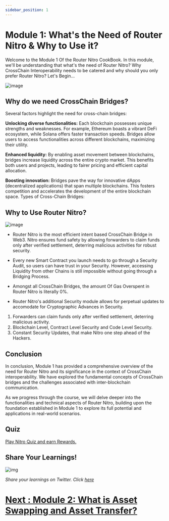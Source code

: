```yaml
---
sidebar_position: 1
---
```


# Module 1: What's the Need of Router Nitro & Why to Use it?

Welcome to the Module 1 Of the Router Nitro CookBook. In this module, we'll be understanding that what's the need of Router Nitro? Why CrossChain Interoperability needs to be catered and why should you only prefer Router Nitro? Let's Begin...

![image](https://github.com/router-resources/Router-Nitro-CookBook/assets/124175970/11cdb796-f40e-48ca-920d-23e3895dc0ce)

## Why do we need CrossChain Bridges?

Several factors highlight the need for cross-chain bridges:

**Unlocking diverse functionalities:** Each blockchain possesses unique strengths and weaknesses. For example, Ethereum boasts a vibrant DeFi ecosystem, while Solana offers faster transaction speeds. Bridges allow users to access functionalities across different blockchains, maximizing their utility.

**Enhanced liquidity:** By enabling asset movement between blockchains, bridges increase liquidity across the entire crypto market. This benefits both users and projects, leading to fairer pricing and efficient capital allocation.

**Boosting innovation:** Bridges pave the way for innovative dApps (decentralized applications) that span multiple blockchains. This fosters competition and accelerates the development of the entire blockchain space.
Types of Cross-Chain Bridges:

## Why to Use Router Nitro?

![image](https://github.com/router-resources/Router-Nitro-CookBook/assets/124175970/47fe0361-b156-4c24-920d-37d1e8062814)

- Router Nitro is the most efficient intent based CrossChain Bridge in Web3. Nitro ensures fund safety by allowing forwarders to claim funds only after verified settlement, deterring malicious activities for robust security.

- Every new Smart Contract you launch needs to go through a Security Audit, so users can have trust in your Security. However, accessing Liquidity from other Chains is still impossible without going through a Bridging Process.

- Amongst all CrossChain Bridges, the amount Of Gas Overspent in Router Nitro is literally 0%.

- Router Nitro's additional Security module allows for perpetual updates to accomodate for Cryptographic Advances in Security.

1. Forwarders can claim funds only after verified settlement, deterring malicious activity.
2. Blockchain Level, Contract Level Security and Code Level Security.
3. Constant Security Updates, that make Nitro one step ahead of the Hackers.

## Conclusion

In conclusion, Module 1 has provided a comprehensive overview of the need for Router Nitro and its significance in the context of CrossChain interoperability. We have explored the fundamental concepts of CrossChain bridges and the challenges associated with inter-blockchain communication.

As we progress through the course, we will delve deeper into the functionalities and technical aspects of Router Nitro, building upon the foundation established in Module 1 to explore its full potential and applications in real-world scenarios.

## Quiz

[Play Nitro Quiz and earn Rewards.](https://router-nitro-quiz.vercel.app/page1)

## Share Your Learnings!

![img](https://github.com/router-resources/Router-Nitro-CookBook/assets/124175970/23258532-0dfa-407e-b695-2ed2eb39d1bc)

_Share your learnings on Twitter. Click [here](https://ctt.ac/2l2dd)_

# [Next : Module 2: What is Asset Swapping and Asset Transfer?](Module2.md)
